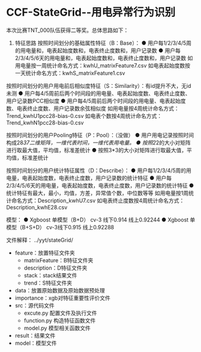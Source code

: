 # CCF-StateGrid--用电异常行为识别
本次比赛TNT_000队伍获得二等奖。总体思路如下：

1. 特征思路
按照时间划分的基础属性特征（B：Base）：
  ● 用户每1/2/3/4/5周的用电量和，电表起始度数和，电表终止度数和，用户记录数
  ● 用户每2/3/4/5/6天的用电量和，电表起始度数和，电表终止度数和，用户记录数
       如用电量按一周统计命名方式：kwhU_matrixFeature7.csv
       如电表起始度数按一天统计命名方式：kwhS_matrixFeature1.csv
 
按照时间划分的用户用电前后相似度特征（S：Similarity）：有id提升不大，无id未测
  ● 用户每4/5周前后两个时间段的用电量、电表起始度数、电表终止度数、用户记录数PCC相似度
  ● 用户每4/5周前后两个时间段的用电量、电表起始度数、电表终止度数、用户记录数余弦相似度
       如用电量按4周统计命名方式：Trend_kwhU1pcc28-bias-0.csv
       如电表个数按4周统计命名方式：Trend_kwhN1pcc28-bias-0.csv
     
按照时间划分的用户Pooling特征（P：Pool）：（没做）
  ● 用户用电记录按照时间构成28*37二维矩阵，一维代表时间，一维代表用电量。
  ● 按照2*2的大小对矩阵进行取最大值，平均值，标准差统计
  ● 按照3*3的大小对矩阵进行取最大值，平均值，标准差统计

按照时间划分的用户统计特征属性（D：Describe）：
  ● 用户每1/2/3/4/5周的用电量，电表起始度数，电表终止度数，用户记录数的统计特征
  ● 用户每2/3/4/5/6天的用电量，电表起始度数，电表终止度数，用户记录数的统计特征
  ● 统计特征有最大，最小，均值，方差，异常值个数，中位数等等
       如用电量按1周统计命名方式：Description_kwhU7.csv
       如电表终止度数按4周统计命名方式：Description_kwhE28.csv
     
模型：
  ● Xgboost 单模型（B+D）  cv-3 线下0.914   线上0.92244
  ● Xgboost 单模型（B+S+D） cv-3线下0.915  线上0.92288

文件解释：
../yyt/stateGrid/
  - feature：放置特征文件夹
      - matrixFeature：B特征文件夹
      - description：D特征文件夹
      - stack：stack结果文件
      - trend：S特征文件夹
  - data：放置原始数据及原始数据预处理
  - importance：xgb对特征重要性评价文件
  - src：源代码文件
     - excute.py  配置文件及执行文件
     - function.py 构造特征函数文件
     - model.py 模型相关函数文件
  - result：结果文件
  - model：模型文件 
